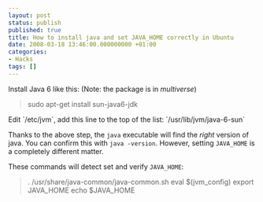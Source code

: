```yaml
---
layout: post
status: publish
published: true
title: How to install java and set JAVA_HOME correctly in Ubuntu
date: 2008-03-18 13:46:00.000000000 +01:00
categories:
- Hacks
tags: []
---
```

Install Java 6 like this: (Note: the package is in *multiverse*)
<blockquote>sudo apt-get install sun-java6-jdk</blockquote>
Edit `/etc/jvm`, add this line to the top of the list: `/usr/lib/jvm/java-6-sun`

Thanks to the above step, the `java` executable will find the *right* version of java. You can confirm this with `java -version`. However, setting `JAVA_HOME` is a completely different matter.

These commands will detect set and verify `JAVA_HOME`:
<blockquote>. /usr/share/java-common/java-common.sh
eval $(jvm_config)
export JAVA_HOME
echo $JAVA_HOME</blockquote>

